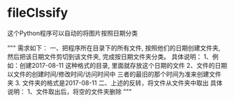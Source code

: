 # fileClssify
这个Python程序可以自动的将图片按照日期分类

"""
需求如下：
一、把程序所在目录下的所有文件, 按照他们的日期创建文件夹, 然后把该日期文件剪切到该文件夹, 完成按日期文件夹分类。
具体说明：
1、例如：创建2017-08-11 这种格式的目录, 里面就存放这个日期的文件
2、文件的日期  以文件的创建时间/修改时间/访问时间中  三者的最旧的那个时间为准来创建文件夹
3. 文件夹的格式是2017-08-11
二、上述的反转，将文件从文件夹中取出
具体说明：
1、文件取出后，将空的文件夹删除
"""
